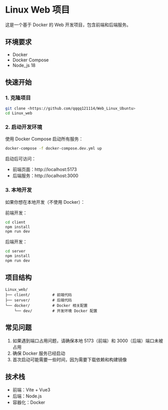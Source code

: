 # Linux Web 项目

这是一个基于 Docker 的 Web 开发项目，包含前端和后端服务。

## 环境要求

- Docker
- Docker Compose
- Node_js 18

## 快速开始

### 1. 克隆项目

```bash
git clone <https://github.com/qqqq121114/Web_Linux_Ubuntu>
cd Linux_web
```

### 2. 启动开发环境

使用 Docker Compose 启动所有服务：

```bash
docker-compose -f docker-compose.dev.yml up
```

启动后可访问：
- 前端页面：http://localhost:5173
- 后端服务：http://localhost:3000

### 3. 本地开发

如果你想在本地开发（不使用 Docker）：

前端开发：
```bash
cd client
npm install
npm run dev
```

后端开发：
```bash
cd server
npm install
npm run dev
```

## 项目结构

```
Linux_web/
├── client/          # 前端代码
├── server/          # 后端代码
└── docker/          # Docker 相关配置
    └── dev/         # 开发环境 Docker 配置
```

## 常见问题

1. 如果遇到端口占用问题，请确保本地 5173（前端）和 3000（后端）端口未被占用
2. 确保 Docker 服务已经启动
3. 首次启动可能需要一些时间，因为需要下载依赖和构建镜像

## 技术栈

- 前端：Vite + Vue3
- 后端：Node.js
- 容器化：Docker